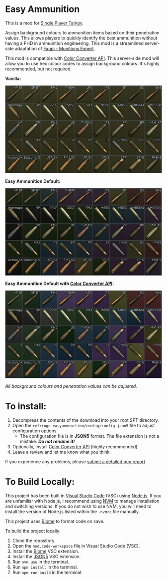 # Easy Ammunition

This is a mod for [Single Player Tarkov](https://www.sp-tarkov.com/).

Assign background colours to ammunition items based on their penetration values. This allows players to quickly identify the best ammunition without having a PHD in ammunition engineering. This mod is a streamlined server-side adaptation of [Faupi - Munitions Expert](https://hub.sp-tarkov.com/files/file/554-faupi-munitions-expert/)​.

This mod is compatible with [Color Converter API](https://hub.sp-tarkov.com/files/file/1509-color-converter-api/). This server-side mod will allow you to use hex colour codes to assign background colours. It's highly recommended, but not required.

**Vanilla:**

![Before Mod](https://raw.githubusercontent.com/refringe/EasyAmmunition/master/images/Vanilla.png)

**Easy Ammunition Default:**

![After Mod](https://raw.githubusercontent.com/refringe/EasyAmmunition/master/images/Default.png)

**Easy Ammunition Default with [Color Converter API](https://hub.sp-tarkov.com/files/file/1509-color-converter-api/):**

![With Color Converter API](https://raw.githubusercontent.com/refringe/EasyAmmunition/master/images/ColorConverter.png)

_All background colours and penetration values can be adjusted._

# To install:

1. Decompress the contents of the download into your root SPT directory.
2. Open the `refringe-easyammunition/config/config.json5` file to adjust configuration options.
    - The configuration file is in **JSON5** format. The file extension is not a mistake. **_Do not rename it!_**
3. Optionally, install [Color Converter API](https://hub.sp-tarkov.com/files/file/1509-color-converter-api/) (highly recommended).
4. Leave a review and let me know what you think.

If you experience any problems, please [submit a detailed bug report](https://github.com/refringe/EasyAmmunition/issues).

# To Build Locally:

This project has been built in [Visual Studio Code](https://code.visualstudio.com/) (VSC) using [Node.js](https://nodejs.org/). If you are unfamiliar with Node.js, I recommend using [NVM](https://github.com/nvm-sh/nvm) to manage installation and switching versions. If you do not wish to use NVM, you will need to install the version of Node.js listed within the `.nvmrc` file manually.

This project uses [Biome](https://biomejs.dev/) to format code on save.

To build the project locally:

1. Clone the repository.
2. Open the `mod.code-workspace` file in Visual Studio Code (VSC).
3. Install the [Biome](https://marketplace.visualstudio.com/items?itemName=biomejs.biome) VSC extension.
4. Install the [JSON5](https://marketplace.visualstudio.com/items?itemName=mrmlnc.vscode-json5) VSC extension.
5. Run `nvm use` in the terminal.
6. Run `npm install` in the terminal.
7. Run `npm run build` in the terminal.
